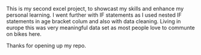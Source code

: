 This is my second excel project, to showcast my skills and enhance my personal learning. 
I went further with IF statements as I used nested IF statements in age bracket colum and also with data cleaning. 
Living in europe this was very meaningful data set as most people love to communte on bikes here. 

Thanks for opening up my repo.
